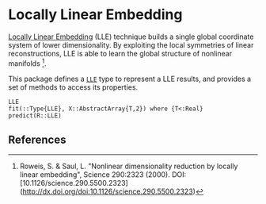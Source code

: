 # Locally Linear Embedding

[Locally Linear Embedding](http://en.wikipedia.org/wiki/Locally_linear_embedding#Locally-linear_embedding>) (LLE) technique builds a single global coordinate system of lower dimensionality. By exploiting the local symmetries of linear reconstructions, LLE is able to learn the global structure of nonlinear manifolds [^1].

This package defines a [`LLE`](@ref) type to represent a LLE results, and provides a set of methods to access its properties.

```@docs
LLE
fit(::Type{LLE}, X::AbstractArray{T,2}) where {T<:Real}
predict(R::LLE)
```

## References

[^1]: Roweis, S. & Saul, L. "Nonlinear dimensionality reduction by locally linear embedding", Science 290:2323 (2000). DOI:[10.1126/science.290.5500.2323] (http://dx.doi.org/doi:10.1126/science.290.5500.2323)
